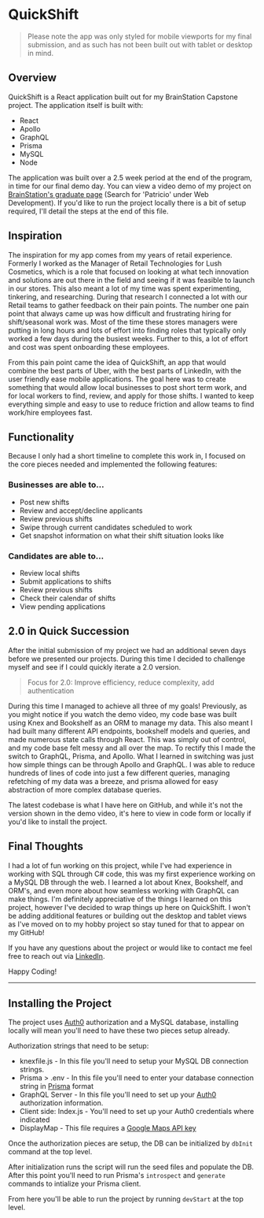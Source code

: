 # QuickShift #

>Please note the app was only styled for mobile viewports for my final submission, and as such has not been built out with tablet or desktop in mind.

## Overview ##
QuickShift is a React application built out for my BrainStation Capstone project. The application itself is built with:
- React
- Apollo
- GraphQL
- Prisma
- MySQL
- Node

The application was built over a 2.5 week period at the end of the program, in time for our final demo day. You can view a video demo of my project on [BrainStation's graduate page](https://brainstation.io/hiring-brainstation-graduates) (Search for 'Patricio' under Web Development). If you'd like to run the project locally there is a bit of setup required, I'll detail the steps at the end of this file.

## Inspiration ##
The inspiration for my app comes from my years of retail experience. Formerly I worked as the Manager of Retail Technologies for Lush Cosmetics, which is a role that focused on looking at what tech innovation and solutions are out there in the field and seeing if it was feasible to launch in our stores. This also meant a lot of my time was spent experimenting, tinkering, and researching. During that research I connected a lot with our Retail teams to gather feedback on their pain points. The number one pain point that always came up was how difficult and frustrating hiring for shift/seasonal work was. Most of the time these stores managers were putting in long hours and lots of effort into finding roles that typically only worked a few days during the busiest weeks. Further to this, a lot of effort and cost was spent onboarding these employees.

From this pain point came the idea of QuickShift, an app that would combine the best parts of Uber, with the best parts of LinkedIn, with the user friendly ease mobile applications. The goal here was to create something that would allow local businesses to post short term work, and for local workers to find, review, and apply for those shifts. I wanted to keep everything simple and easy to use to reduce friction and allow teams to find work/hire employees fast.

## Functionality ##
Because I only had a short timeline to complete this work in, I focused on the core pieces needed and implemented the following features:

### Businesses are able to... ###
- Post new shifts
- Review and accept/decline applicants
- Review previous shifts
- Swipe through current candidates scheduled to work
- Get snapshot information on what their shift situation looks like

### Candidates are able to... ###
- Review local shifts
- Submit applications to shifts 
- Review previous shifts
- Check their calendar of shifts
- View pending applications

## 2.0 in Quick Succession ##
After the initial submission of my project we had an additional seven days before we presented our projects. During this time I decided to challenge myself and see if I could quickly iterate a 2.0 version.

> Focus for 2.0: Improve efficiency, reduce complexity, add authentication

During this time I managed to achieve all three of my goals! Previously, as you might notice if you watch the demo video, my code base was built using Knex and Bookshelf as an ORM to manage my data. This also meant I had built many different API endpoints, bookshelf models and queries, and made numerous state calls through React. This was simply out of control, and my code base felt messy and all over the map. To rectify this I made the switch to GraphQL, Prisma, and Apollo. What I learned in switching was just how simple things can be through Apollo and GraphQL. I was able to reduce hundreds of lines of code into just a few different queries, managing refetching of my data was a breeze, and prisma allowed for easy abstraction of more complex database queries.

The latest codebase is what I have here on GitHub, and while it's not the version shown in the demo video, it's here to view in code form or locally if you'd like to install the project.

## Final Thoughts ##
I had a lot of fun working on this project, while I've had experience in working with SQL through C# code, this was my first experience working on a MySQL DB through the web. I learned a lot about Knex, Bookshelf, and ORM's, and even more about how seamless working with GraphQL can make things. I'm definitely appreciative of the things I learned on this project, however I've decided to wrap things up here on QuickShift. I won't be adding additional features or building out the desktop and tablet views as I've moved on to my hobby project so stay tuned for that to appear on my GitHub!

If you have any questions about the project or would like to contact me feel free to reach out via [LinkedIn](https://www.linkedin.com/in/patricionguerra/).

Happy Coding!

__________________ 

## Installing the Project ##
The project uses [Auth0](https://auth0.com/) authorization and a MySQL database, installing locally will mean you'll need to have these two pieces setup already.

Authorization strings that need to be setup:
- knexfile.js - In this file you'll need to setup your MySQL DB connection strings.
- Prisma > .env - In this file you'll need to enter your database connection string in [Prisma](https://www.prisma.io/) format
- GraphQL Server - In this file you'll need to set up your [Auth0](https://auth0.com/) authorization information.
- Client side: Index.js - You'll need to set up your Auth0 credentials where indicated
- DisplayMap - This file requires a [Google Maps API key](https://developers.google.com/maps/documentation/) 

Once the authorization pieces are setup, the DB can be initialized by `dbInit` command at the top level.

After initialization runs the script will run the seed files and populate the DB. After this point you'll need to run Prisma's `introspect` and `generate` commands to intialize your Prisma client.

From here you'll be able to run the project by running `devStart` at the top level.
